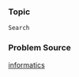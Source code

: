 ### Topic

    Search

### Problem Source

[informatics](http://informatics.mccme.ru/mod/statements/view3.php?id=270&chapterid=1412#1)
